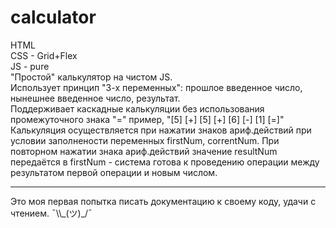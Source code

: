# calculator
HTML<br>
CSS - Grid+Flex<br>
JS - pure <br>
"Простой" калькулятор на чистом JS. <br> 
Использует принцип "3-х переменных": прошлое введенное число, нынешнее введенное число, результат. <br>
Поддерживает каскадные калькуляции без использования промежуточного знака "=" пример, "[5] [+] [5] [+] [6] [-] [1] [=]" Калькуляция осуществляется при 
нажатии знаков ариф.действий при условии заполнености переменных firstNum, correntNum. При повторном нажатии знака ариф.действий значение resultNum передаётся в firstNum - 
система готова к проведению операции между результатом первой операции и новым числом. <br>
<hr>
Это моя первая попытка писать документацию к своему коду, удачи с чтением. ¯\\_(ツ)_/¯
